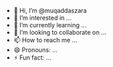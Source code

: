 - 👋 Hi, I’m @muqaddaszara
- 👀 I’m interested in ...
- 🌱 I’m currently learning ...
- 💞️ I’m looking to collaborate on ...
- 📫 How to reach me ...
- 😄 Pronouns: ...
- ⚡ Fun fact: ...

<!---
muqaddaszara/muqaddaszara is a ✨ special ✨ repository because its `README.md` (this file) appears on your GitHub profile.
You can click the Preview link to take a look at your changes.
--->
